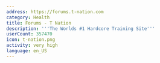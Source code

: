 ```yaml
---
address: https://forums.t-nation.com
category: Health
title: Forums - T Nation
description: '''The Worlds #1 Hardcore Training Site'''
userCount: 357470
icon: t-nation.png
activity: very high
language: en_US
---
```

